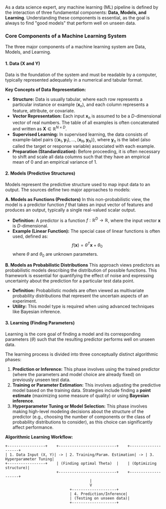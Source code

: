 As a data science expert, any machine learning (ML) pipeline is defined by the interaction of three fundamental components: **Data, Models, and Learning**. Understanding these components is essential, as the goal is always to find "good models" that perform well on unseen data.

### Core Components of a Machine Learning System

The three major components of a machine learning system are Data, Models, and Learning.

#### 1. Data ($\mathbf{X}$ and $\mathbf{Y}$)

Data is the foundation of the system and must be readable by a computer, typically represented adequately in a numerical and tabular format.

**Key Concepts of Data Representation:**

*   **Structure:** Data is usually tabular, where each row represents a particular instance or example ($\mathbf{x}_n$), and each column represents a feature, attribute, or covariate.
*   **Vector Representation:** Each input $\mathbf{x}_n$ is assumed to be a $D$-dimensional vector of real numbers. The table of all examples is often concatenated and written as $\mathbf{X} \in \mathbb{R}^{N \times D}$.
*   **Supervised Learning:** In supervised learning, the data consists of example-label pairs $\{(\mathbf{x}_1, \mathbf{y}_1), \dots, (\mathbf{x}_N, \mathbf{y}_N)\}$, where $\mathbf{y}_n$ is the label (also called the target or response variable) associated with each example.
*   **Preparation (Standardization):** Before proceeding, it is often necessary to shift and scale all data columns such that they have an empirical mean of 0 and an empirical variance of 1.

#### 2. Models (Predictive Structures)

Models represent the predictive structure used to map input data to an output. The sources define two major approaches to models:

**A. Models as Functions (Predictors)**
In this non-probabilistic view, the model is a predictor function $f$ that takes an input vector of features and produces an output, typically a single real-valued scalar output.

*   **Definition:** A predictor is a function $f: \mathbb{R}^D \rightarrow \mathbb{R}$, where the input vector $\mathbf{x}$ is $D$-dimensional.
*   **Example (Linear Function):** The special case of linear functions is often used, defined as:
    $$ f(\mathbf{x}) = \theta^T \mathbf{x} + \theta_0 $$
    where $\theta$ and $\theta_0$ are unknown parameters.

**B. Models as Probabilistic Distributions**
This approach views predictors as probabilistic models describing the distribution of possible functions. This framework is essential for quantifying the effect of noise and expressing uncertainty about the prediction for a particular test data point.

*   **Definition:** Probabilistic models are often viewed as multivariate probability distributions that represent the uncertain aspects of an experiment.
*   **Utility:** This model type is required when using advanced techniques like Bayesian inference.

#### 3. Learning (Finding Parameters)

Learning is the core goal of finding a model and its corresponding parameters ($\theta$) such that the resulting predictor performs well on unseen data.

The learning process is divided into three conceptually distinct algorithmic phases:

1.  **Prediction or Inference:** This phase involves using the trained predictor (where the parameters and model choice are already fixed) on previously unseen test data.
2.  **Training or Parameter Estimation:** This involves adjusting the predictive model based on the training data. Strategies include finding a **point estimate** (maximizing some measure of quality) or using **Bayesian inference**.
3.  **Hyperparameter Tuning or Model Selection:** This phase involves making high-level modeling decisions about the structure of the predictor (e.g., choosing the number of components or the class of probability distributions to consider), as this choice can significantly affect performance.

**Algorithmic Learning Workflow:**

```ascii
+-----------------+    +--------------------------+    +--------------------+
| 1. Data Input (X, Y)| -> | 2. Training/Param. Estimation| -> | 3. Hyperparameter Tuning|
+-----------------+    | (Finding optimal Theta)  |    | (Optimizing structure)|
                       +--------------------------+    +--------------------+
                                      |
                                      V
                             +--------------------+
                             | 4. Prediction/Inference|
                             | (Testing on unseen data)|
                             +--------------------+
```
